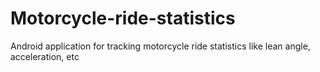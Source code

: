 # Motorcycle-ride-statistics
Android application for tracking motorcycle ride statistics like lean angle, acceleration, etc
